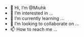 - 👋 Hi, I’m @Miuhk
- 👀 I’m interested in ...
- 🌱 I’m currently learning ...
- 💞️ I’m looking to collaborate on ...
- 📫 How to reach me ...

<!---
Miuhk/Miuhk is a ✨ special ✨ repository because its `README.md` (this file) appears on your GitHub profile.
You can click the Preview link to take a look at your changes.
--->
